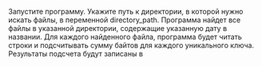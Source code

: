 Запустите программу.
Укажите путь к директории, в которой нужно искать файлы, в переменной directory_path.
Программа найдет все файлы в указанной директории, содержащие указанную дату в названии.
Для каждого найденного файла, программа будет читать строки и подсчитывать сумму байтов для каждого уникального ключа.
Результаты подсчета будут записаны в
